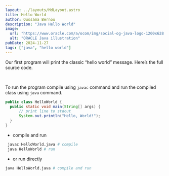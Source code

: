 ```yaml
---
layout: ../layouts/MdLayout.astro
title: Hello World
author: Oussama Bernou
description: "Java Hello World"
image:
  url: "https://www.oracle.com/a/ocom/img/social-og-java-logo-1200x628.jpg"
  alt: "ORACLE Java illustration"
pubDate: 2024-11-27
tags: ["java", "hello world"]
---
```


<div class="example-body">

Our first program will print the classic “hello world” message. Here’s the full source code.

<br/>

To run the program compile using `javac` command and run the compiled class using `java` command.

</div>

<div class="example-snippet">

```java
public class HelloWorld {
  public static void main(String[] args) {
      // print line to stdout
      System.out.println("Hello, World!");
  }
}
```

- compile and run

```bash
 javac HelloWorld.java # compile
 java HelloWorld # run
```

- or run directly

```bash
java HelloWorld.java # compile and run
```
